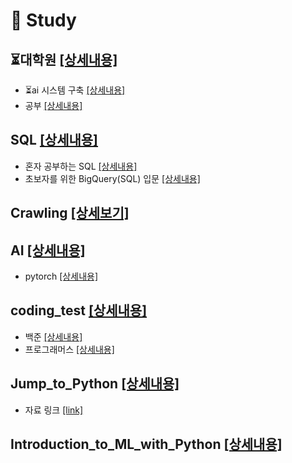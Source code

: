 # 📖 Study
## ⏳대학원 [[상세내용]](https://github.com/kbjung/Study/blob/main/graduate_school/README.md)
+ ⏳ai 시스템 구축 [[상세내용]](https://github.com/kbjung/Study/blob/main/graduate_school/rcsb/README.md)
+ 공부 [[상세내용]](https://github.com/kbjung/Study/blob/main/graduate_school/study/README.md)

## SQL [[상세내용]](https://github.com/kbjung/study/tree/main/SQL#readme)
+ 혼자 공부하는 SQL [[상세내용]](https://github.com/kbjung/Study/tree/main/SQL/MySQL#readme)
+ 초보자를 위한 BigQuery(SQL) 입문 [[상세내용]](https://github.com/kbjung/Study/tree/main/SQL/BigQuery/Inflearn/beginner#readme)

## Crawling [[상세보기]](https://github.com/kbjung/Study/tree/main/Crawling#readme)

## AI [[상세내용]](https://github.com/kbjung/Study/tree/main/AI)
+ pytorch [[상세내용]](https://github.com/kbjung/Study/blob/main/AI/README.md)

## coding_test [[상세내용]](https://github.com/kbjung/Study/tree/main/coding_test#readme)
+ 백준 [[상세내용]](https://github.com/kbjung/Study/tree/main/coding_test/baekjoon#readme)
+ 프로그래머스 [[상세내용]](https://github.com/kbjung/Study/tree/main/coding_test/programmers#readme)
  
## Jump_to_Python [[상세내용]](https://github.com/kbjung/Study/tree/main/Jump_to_Python#readme)
+ 자료 링크 [[link]](https://wikidocs.net/book/1)

## Introduction_to_ML_with_Python [[상세내용]](https://github.com/kbjung/Study/tree/main/Introduction_to_ML_with_Python#readme)
